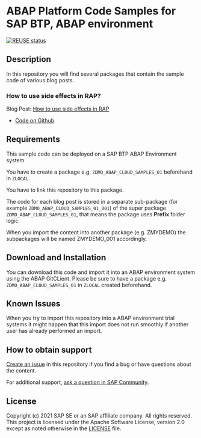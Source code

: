 # ABAP Platform Code Samples for SAP BTP, ABAP environment
[![REUSE status](https://api.reuse.software/badge/github.com/SAP-samples/abap-platform-code-samples-cloud)](https://api.reuse.software/info/github.com/SAP-samples/abap-platform-code-samples-cloud)
## Description

In this repository you will find several packages that contain the sample code of various blog posts.

### How to use side effects in RAP?

Blog Post: [How to use side effects in RAP](https://blogs.sap.com/2023/02/23/how-to-use-side-effects-in-rap/)
* [Code on Github](../../tree/main/src/001)

<!--
### How to generate RAP BOs with custom entities  
* Blog Post: [How to generate RAP BOs with custom entities ?](https://blogs.sap.com/2021/09/21/how-to-generate-rap-bos-with-custom-entities)  
* [Code on Github](../../tree/main/src/rap_gen_cust_ent)

### How to design managed RAP business objects with 3 or more levels of nodes
* [How to design managed RAP business objects with 3 or more levels of nodes](https://blogs.sap.com/2022/02/18/how-to-design-managed-rap-business-objects-with-3-or-more-levels-of-nodes/)  
* [Code on Github](../../tree/main/src/zrapcloud)  

### How to dynamically get a list of the entities of a RAP Business Object (or how to traverse a tree)?
* [How to dynamically get a list of the entities of a RAP Business Object (or how to traverse a tree)?](https://blogs.sap.com/2022/02/23/how-to-dynamically-get-a-list-of-the-entities-of-a-rap-business-object-or-how-to-traverse-a-tree/)
* [Code on Github](../../tree/main/src/zrapcloud_tree_traversal)  

### ABAP SDK for SAP Identity Services
* [readme of the ABAP SDK](readme_abap_ids_sdk.md) 
* [Code on Github](../../tree/main/src/zdmo_abap_ids_sdk)  

-->

## Requirements

This sample code can be deployed on a SAP BTP ABAP Environment system.   

You have to create a package e.g. `ZDMO_ABAP_CLOUD_SAMPLES_01` beforehand in `ZLOCAL`. 

You have to link this repository to this package.

The code for each blog post is stored in a separate sub-package (for example `ZDMO_ABAP_CLOUD_SAMPLES_01_001`) of the super package `ZDMO_ABAP_CLOUD_SAMPLES_01`, that means the package uses **Prefix** folder logic.  

When you import the content into another package (e.g. ZMYDEMO) the subpackages will be named ZMYDEMO_001 accordingly.  

## Download and Installation

You can download this code and import it into an ABAP environment system using the ABAP GitCLient. Please be sure to have a package e.g. `ZDMO_ABAP_CLOUD_SAMPLES_01` in `ZLOCAL` created beforehand.

## Known Issues

When you try to import this repository into a ABAP environment trial systems it might happen that this import does not run smoothly if another user has already performed an import.

## How to obtain support

[Create an issue](https://github.com/SAP-samples/<repository-name>/issues) in this repository if you find a bug or have questions about the content.
 
For additional support, [ask a question in SAP Community](https://answers.sap.com/questions/ask.html).

## License
Copyright (c) 2021 SAP SE or an SAP affiliate company. All rights reserved. This project is licensed under the Apache Software License, version 2.0 except as noted otherwise in the [LICENSE](LICENSES/Apache-2.0.txt) file.
